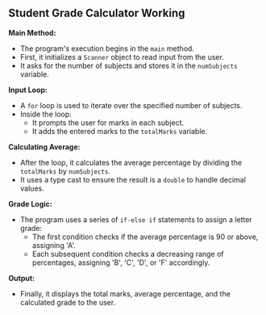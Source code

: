 ##  Student Grade Calculator Working

**Main Method:**

- The program's execution begins in the `main` method.
- First, it initializes a `Scanner` object to read input from the user.
- It asks for the number of subjects and stores it in the `numSubjects` variable.

**Input Loop:**

- A `for` loop is used to iterate over the specified number of subjects.
- Inside the loop:
    - It prompts the user for marks in each subject.
    - It adds the entered marks to the `totalMarks` variable.

**Calculating Average:**

- After the loop, it calculates the average percentage by dividing the `totalMarks` by `numSubjects`.
- It uses a type cast to ensure the result is a `double` to handle decimal values.

**Grade Logic:**

- The program uses a series of `if-else if` statements to assign a letter grade:
    - The first condition checks if the average percentage is 90 or above, assigning 'A'.
    - Each subsequent condition checks a decreasing range of percentages, assigning 'B', 'C', 'D', or 'F' accordingly.

**Output:**

- Finally, it displays the total marks, average percentage, and the calculated grade to the user.
